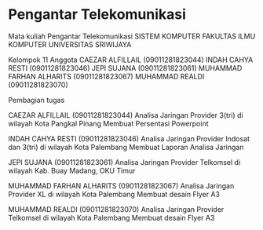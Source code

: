 # Pengantar Telekomunikasi
Mata kuliah Pengantar Telekomunikasi
SISTEM KOMPUTER
FAKULTAS ILMU KOMPUTER
UNIVERSITAS SRIWIJAYA

Kelompok 11
Anggota
CAEZAR ALFILLAIL          (09011281823044) 
INDAH CAHYA RESTI         (09011281823046) 
JEPI SUJANA               (09011281823061)
MUHAMMAD FARHAN ALHARITS  (09011281823067) 
MUHAMMAD REALDI           (09011281823070)

Pembagian tugas

CAEZAR ALFILLAIL (09011281823044)
Analisa Jaringan Provider 3(tri) di wilayah Kota Pangkal Pinang
Membuat Persentasi Powerpoint

INDAH CAHYA RESTI (09011281823046) 
Analisa Jaringan Provider Indosat dan 3(tri) di wilayah Kota Palembang 
Membuat Laporan Analisa Jaringan

JEPI SUJANA (09011281823061)
Analisa Jaringan Provider Telkomsel di wilayah Kab. Buay Madang, OKU Timur

MUHAMMAD FARHAN ALHARITS (09011281823067) 
Analisa Jaringan Provider XL di wilayah Kota Palembang
Membuat desain Flyer A3

MUHAMMAD REALDI (09011281823070)
Analisa Jaringan Provider Telkomsel di wilayah Kota Palembang
Membuat desain Flyer A3
